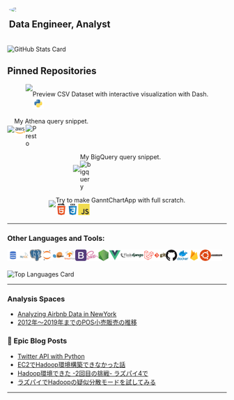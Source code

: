 <img align="left" src="https://avatars.githubusercontent.com/u/47899653?s=460&u=4d045aeb2a755a4e55078c873efe12848d93a220&v=4" style="width:15vw;height:auto;border-radius: 50%;margin:4px;" />
<div align="left" style="padding:4px;">
  <h2>Data Engineer, Analyst</h2>
  
</div>

![GitHub Stats Card](https://github-readme-stats.vercel.app/api?username=YaCpotato)


<h2>Pinned Repositories</h2>

<div style="display: flex;align-items: left;justify-content: center;">
  <div>
  <a href="https://github.com/YaCpotato/Dash-dataset-view">
    <img align="left" src="https://github-readme-stats.vercel.app/api/pin/?username=YaCpotato&repo=Dash-dataset-view" />
  </a>
</div>
<div>
  <p>Preview CSV Dataset with interactive visualization with Dash.<br>
    <img align="left" alt="Python" width="26px" src="https://raw.githubusercontent.com/github/explore/80688e429a7d4ef2fca1e82350fe8e3517d3494d/topics/python/python.png" /><br>
  </p>
</div>
</div>

<div style="display: flex;align-items: center;justify-content: left;">
  <div>
  <a href="https://github.com/YaCpotato/Athena--">
  <img align="left" src="https://github-readme-stats.vercel.app/api/pin/?username=YaCpotato&repo=Athena--" />
</a>
</div>
<div>
  <p>
My Athena query snippet.<br>
<img align="left" alt="AWS" width="26px" src="https://raw.githubusercontent.com/github/explore/fbceb94436312b6dacde68d122a5b9c7d11f9524/topics/aws/aws.png" />
<img align="left" alt="Presto" width="26px" src="https://user-images.githubusercontent.com/47899653/112152062-3a9d5480-8c25-11eb-8b62-cceecd56edc1.png" /><br>
</p>
</div>
</div>

<div style="display: flex;align-items: center;justify-content: center;">
  <div>
  <a href="https://github.com/YaCpotato/BigQuery">
  <img align="left" src="https://github-readme-stats.vercel.app/api/pin/?username=YaCpotato&repo=BigQuery" /><br>
  </a>
</div>
<div>
  <p>
    My BigQuery query snippet.<br>
<img align="left" alt="bigquery" width="26px" src="https://symbols.getvecta.com/stencil_75/69_bigquery-icon.eb9185e8d2.svg" />
</p>
</div>
</div>



<div style="display: flex;align-items: center;justify-content: center;">
  <div>
  <a href="https://github.com/YaCpotato/GanttChart">
  <img align="left" src="https://github-readme-stats.vercel.app/api/pin/?username=YaCpotato&repo=GanttChart" />
</a>
</div>
<div>
  <p>
      Try to make GanntChartApp with full scratch.<br>
    <img align="left" alt="HTML5" width="26px" src="https://raw.githubusercontent.com/github/explore/80688e429a7d4ef2fca1e82350fe8e3517d3494d/topics/html/html.png" />
<img align="left" alt="CSS3" width="26px" src="https://raw.githubusercontent.com/github/explore/80688e429a7d4ef2fca1e82350fe8e3517d3494d/topics/css/css.png" />
<img align="left" alt="JavaScript" width="26px" src="https://raw.githubusercontent.com/github/explore/80688e429a7d4ef2fca1e82350fe8e3517d3494d/topics/javascript/javascript.png" /><br>
   </p>
</div>
</div>
<hr>

### Other Languages and Tools:

<!--Data Engineering-->
<img align="left" alt="SQL" width="26px" src="https://raw.githubusercontent.com/github/explore/80688e429a7d4ef2fca1e82350fe8e3517d3494d/topics/sql/sql.png" />
<img align="left" alt="MySQL" width="26px" src="https://raw.githubusercontent.com/github/explore/80688e429a7d4ef2fca1e82350fe8e3517d3494d/topics/mysql/mysql.png" />
<img align="left" alt="Postgres" width="26px" src="https://raw.githubusercontent.com/github/explore/80688e429a7d4ef2fca1e82350fe8e3517d3494d/topics/postgresql/postgresql.png" />
<img align="left" alt="Jupyter" width="26px" src="https://raw.githubusercontent.com/github/explore/80688e429a7d4ef2fca1e82350fe8e3517d3494d/topics/jupyter-notebook/jupyter-notebook.png" />
<img align="left" alt="ScikitLearn" width="26px" src="https://raw.githubusercontent.com/github/explore/80688e429a7d4ef2fca1e82350fe8e3517d3494d/topics/scikit-learn/scikit-learn.png" />
<img align="left" alt="Tensorflow" width="26px" src="https://raw.githubusercontent.com/github/explore/80688e429a7d4ef2fca1e82350fe8e3517d3494d/topics/tensorflow/tensorflow.png" />
<!--End Data Engineering-->

<!--Web Programming-->
<img align="left" alt="BootStrap" width="26px" src="https://raw.githubusercontent.com/github/explore/80688e429a7d4ef2fca1e82350fe8e3517d3494d/topics/bootstrap/bootstrap.png" />
<img align="left" alt="Sass" width="26px" src="https://raw.githubusercontent.com/github/explore/80688e429a7d4ef2fca1e82350fe8e3517d3494d/topics/sass/sass.png" />
<img align="left" alt="Node.js" width="26px" src="https://raw.githubusercontent.com/github/explore/80688e429a7d4ef2fca1e82350fe8e3517d3494d/topics/nodejs/nodejs.png" />
<img align="left" alt="Vuejs" width="26px" src="https://raw.githubusercontent.com/github/explore/80688e429a7d4ef2fca1e82350fe8e3517d3494d/topics/vue/vue.png" />

<img align="left" alt="Flask" width="26px" src="https://raw.githubusercontent.com/github/explore/80688e429a7d4ef2fca1e82350fe8e3517d3494d/topics/flask/flask.png" />
<img align="left" alt="Django" width="26px" src="https://raw.githubusercontent.com/github/explore/80688e429a7d4ef2fca1e82350fe8e3517d3494d/topics/django/django.png" />
<img align="left" alt="Laravel" width="26px" src="https://raw.githubusercontent.com/github/explore/56a826d05cf762b2b50ecbe7d492a839b04f3fbf/topics/laravel/laravel.png" />
<!--End Web Programming-->

<!--Cloud Engineering-->
<!--End Cloud Engineering-->

<!--Other Engineering-->
<img align="left" alt="Git" width="26px" src="https://raw.githubusercontent.com/github/explore/80688e429a7d4ef2fca1e82350fe8e3517d3494d/topics/git/git.png" />
<img align="left" alt="GitHub" width="26px" src="https://raw.githubusercontent.com/github/explore/78df643247d429f6cc873026c0622819ad797942/topics/github/github.png" />
<img align="left" alt="Docker" width="26px" src="https://raw.githubusercontent.com/github/explore/80688e429a7d4ef2fca1e82350fe8e3517d3494d/topics/docker/docker.png" />
<img align="left" alt="Firebase" width="26px" src="https://raw.githubusercontent.com/github/explore/80688e429a7d4ef2fca1e82350fe8e3517d3494d/topics/firebase/firebase.png" />
<!--End Other Engineering-->

<img align="left" alt="Ubuntu" width="26px" src="https://raw.githubusercontent.com/github/explore/80688e429a7d4ef2fca1e82350fe8e3517d3494d/topics/ubuntu/ubuntu.png" />
<img align="left" alt="Minecraft" width="26px" src="https://raw.githubusercontent.com/github/explore/80688e429a7d4ef2fca1e82350fe8e3517d3494d/topics/minecraft/minecraft.png" />

<br />
<br />

![Top Languages Card](https://github-readme-stats.vercel.app/api/top-langs/?username=YaCpotato)


---
### Analysis Spaces
- [Analyzing Airbnb Data in NewYork](https://zenn.dev/yassh_i/scraps/f99608c656af3b)
- [2012年～2019年までのPOS小売販売の推移](https://public.tableau.com/profile/yasshieeee#!/vizhome/1_15959457613200/sheet16)

### 📕 Epic Blog Posts
<!-- BLOG-POST-LIST:START -->
- [Twitter API with Python](https://yasshieeee.hatenablog.com/entry/2020/05/07/164010?_ga=2.201294186.592220747.1597242419-673425823.1561356622)
- [EC2でHadoop環境構築できなかった話](https://zenn.dev/yassh_i/articles/6c5cab552c3b49/)
- [Hadoop環境できた -2回目の挑戦- ラズパイ4で](https://zenn.dev/yassh_i/articles/33d00fb94e7adb/)
- [ラズパイでHadoopの疑似分散モードを試してみる](https://zenn.dev/yassh_i/articles/d062a59053324a/)
<!-- BLOG-POST-LIST:END -->

---
